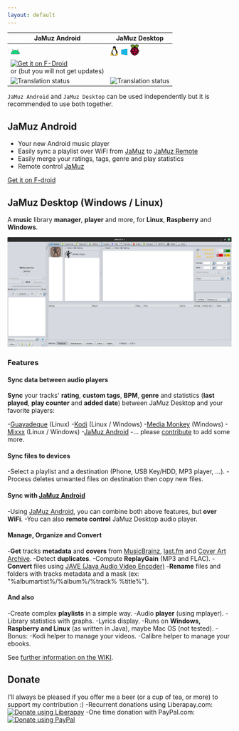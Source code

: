 ```yaml
---
layout: default
---
```


<script src="./download.js"></script>

| JaMuz Android                                                                                                                                                                                                                                       | JaMuz Desktop                                                                                                                 |
| --------------------------------------------------------------------------------------------------------------------------------------------------------------------------------------------------------------------------------------------------- | ----------------------------------------------------------------------------------------------------------------------------- |
| <img src="img/android.png" alt="JaMuz Android">                                                                                                                                                                                                     | <img src="img/linux.png" alt="Linux"> <img src="img/windows.png" alt="Windows"> <img src="img/raspberry.png" alt="Raspberry"> |
| [<img src="https://fdroid.gitlab.io/artwork/badge/get-it-on.png" alt="Get it on F-Droid" height="80">](https://f-droid.org/packages/org.phramusca.jamuz/)<br> or <span id="download-container-jamuz-android"></span> (but you will not get updates) | <span id="download-container-jamuz-desktop"></span>                                                                           |
| <img src="https://hosted.weblate.org/widgets/jamuz-remote/-/translations/multi-auto.svg" alt="Translation status">                                                                                                                                  | <img src="https://hosted.weblate.org/widgets/jamuz/-/translations/multi-auto.svg" alt="Translation status">                   |

``JaMuz Android`` and ``JaMuz Desktop`` can be used independently but it is recommended to use both together.

## JaMuz Android

- Your new Android music player
- Easily sync a playlist over WiFi from [JaMuz](https://github.com/phramusca/JaMuz) to [JaMuz Remote](https://github.com/phramusca/JaMuz-Remote)
- Easily merge your ratings, tags, genre and play statistics
- Remote control [JaMuz](https://github.com/phramusca/JaMuz)

[Get it on F-droid](fdroid://org.phramusca.jamuz)

## JaMuz Desktop (Windows / Linux)

A **music** library **manager**, **player** and more, for **Linux**, **Raspberry** and **Windows**.

![img](img/output.gif)

### Features

#### Sync data between audio players

**Sync** your tracks' **rating**, **custom tags**, **BPM**, **genre** and statistics (**last played**, **play counter** and **added date**) between JaMuz Desktop and your favorite players:

 -[Guayadeque](https://doc.ubuntu-fr.org/guayadeque) (Linux)
 -[Kodi](https://kodi.tv/) (Linux / Windows)
 -[Media Monkey](https://www.mediamonkey.com/) (Windows)
 -[Mixxx](https://mixxx.org/) (Linux / Windows)
 -[JaMuz Android](https://github.com/phramusca/JaMuz-Remote)
 -... please [contribute](CONTRIBUTING.md) to add some more.

#### Sync files to devices

 -Select a playlist and a destination (Phone, USB Key/HDD, MP3 player, ...).
 -Process deletes unwanted files on destination then copy new files.

#### Sync with [JaMuz Android](https://github.com/phramusca/JaMuz-Remote)

 -Using [JaMuz Android](https://github.com/phramusca/JaMuz-Remote), you can combine both above features, but **over WiFi**.
 -You can also **remote control** JaMuz Desktop audio player.

#### Manage, Organize and Convert

 -**Get** tracks **metadata** and **covers** from [MusicBrainz](https://musicbrainz.org/), [last.fm](https://www.last.fm/) and [Cover Art Archive](https://coverartarchive.org/).
 -Detect **duplicates**.
 -Compute **ReplayGain** (MP3 and FLAC).
 -**Convert** files using [JAVE (Java Audio Video Encoder)](http://www.sauronsoftware.it/projects/jave/)
 -**Rename** files and folders with tracks metadata and a mask (ex: "%albumartist%/%album%/%track% %title%").

#### And also

 -Create complex **playlists** in a simple way.
 -Audio **player** (using mplayer).
 -Library statistics with graphs.
 -Lyrics display.
 -Runs on **Windows, Raspberry and Linux** (as written in Java), maybe Mac OS (not tested).
 -Bonus:
   -Kodi helper to manage your videos.
   -Calibre helper to manage your ebooks.
  
See [further information on the WIKI](https://github.com/phramusca/JaMuz/wiki).

## Donate

I'll always be pleased if you offer me a beer (or a cup of tea, or more) to support my contribution :)
 -Recurrent donations using Liberapay.com: <a href="https://liberapay.com/phramusca/donate"><img alt="Donate using Liberapay" src="https://liberapay.com/assets/widgets/donate.svg"></a>
 -One time donation with PayPal.com: <a href="https://paypal.me/RaphaelCamus"><img alt="Donate using PayPal" src="https://www.paypalobjects.com/en_US/i/btn/btn_donate_LG.gif"></a>
